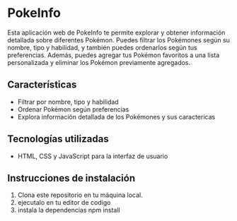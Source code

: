 # PokeInfo
Esta aplicación web de PokeInfo te permite explorar y obtener información detallada sobre diferentes Pokémon. Puedes filtrar los Pokémones según su nombre, tipo y habilidad, y también puedes ordenarlos según tus preferencias. Además, puedes agregar tus Pokémon favoritos a una lista personalizada y eliminar los Pokémon previamente agregados.

## Características
- Filtrar por nombre, tipo y habilidad
- Ordenar Pokémon según preferencias
- Explora información detallada de los Pokémones y sus caractericas


## Tecnologías utilizadas
- HTML, CSS y JavaScript para la interfaz de usuario

## Instrucciones de instalación
1. Clona este repositorio en tu máquina local.
2. ejecutalo en tu editor de codigo 
3. instala la dependencias npm install




